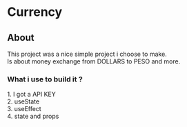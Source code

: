 <h1> Currency</h1>
<h2>About</h2>
<p>This project was a nice simple project i choose to make. <br>Is about money exchange from DOLLARS to PESO and more.</p>
<h3>What i use to build it ?</h3>
1. I got a API KEY <br>
2. useState<br>
3. useEffect<br>
4. state and props
